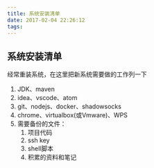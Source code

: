 ```yaml
---
title: 系统安装清单
date: 2017-02-04 22:26:12
tags:
---
```

## 系统安装清单
经常重装系统，在这里把新系统需要做的工作列一下
<!-- more -->
1. JDK、maven
2. idea、vscode、atom
3. git、nodejs、docker、shadowsocks
4. chrome、virtualbox(或Vmware)、WPS
5. 需要备份的文件：
    1. 项目代码
    2. ssh key
    3. shell脚本
    4. 积累的资料和笔记
